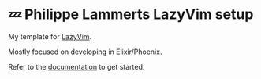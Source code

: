 # 💤 Philippe Lammerts LazyVim setup

My template for [LazyVim](https://github.com/LazyVim/LazyVim).

Mostly focused on developing in Elixir/Phoenix.

Refer to the [documentation](https://lazyvim.github.io/installation) to get started.
